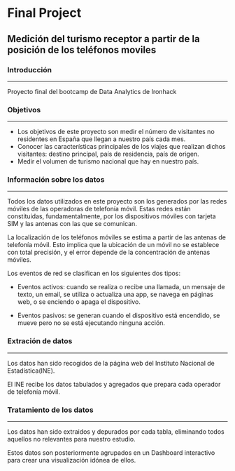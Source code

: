 # Final Project

## Medición del turismo receptor a partir de la posición de los teléfonos moviles


### Introducción
----------------------------------------------------------------------------------------------------------------------------

  Proyecto final del bootcamp de Data Analytics de Ironhack



### Objetivos
----------------------------------------------------------------------------------------------------------------------------


   + Los objetivos de este proyecto son medir el número de visitantes no residentes en España que llegan a nuestro país cada mes.
   + Conocer las características principales de los viajes que realizan dichos visitantes: destino principal, país de residencia, país de origen.
   + Medir el volumen de turismo nacional que hay en nuestro país.
  

### Información sobre los datos
----------------------------------------------------------------------------------------------------------------------------

Todos los datos utilizados en este proyecto son los generados por las redes móviles de las operadoras de telefonía móvil. 
Estas redes están constituidas, fundamentalmente, por los dispositivos móviles con tarjeta SIM y las antenas con las que se comunican.

La localización de los teléfonos móviles se estima a partir de las antenas de telefonía móvil. Esto implica que la ubicación de un móvil no se establece con total precisión, y
el error depende de la concentración de antenas móviles.

Los eventos de red se clasifican en los siguientes dos tipos: 

+ Eventos activos: cuando se realiza o recibe una llamada, un mensaje de texto, un email, se utiliza o actualiza una app, se navega en páginas web, o se enciendo o apaga el dispositivo.

+ Eventos pasivos: se generan cuando el dispositivo está encendido, se mueve pero no se está ejecutando ninguna acción. 
  

### Extración de datos
----------------------------------------------------------------------------------------------------------------------------

Los datos han sido recogidos de la página web del Instituto Nacional de Estadística(INE).

El INE recibe los datos tabulados y agregados que prepara cada operador de telefonía móvil.


### Tratamiento de los datos
----------------------------------------------------------------------------------------------------------------------------

Los datos han sido extraidos y depurados por cada tabla, eliminando todos aquellos no relevantes para nuestro estudio.

Estos datos son posteriormente agrupados en un Dashboard interactivo para crear una visualización idónea de ellos.


